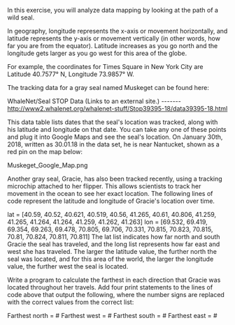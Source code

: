 In this exercise, you will analyze data mapping by looking at the path of a wild seal.

In geography, longitude represents the x-axis or movement horizontally, and latitude represents the y-axis or movement vertically (in other words, how far you are from the equator).  Latitude increases as you go north and the longitude gets larger as you go west for this area of the globe.

For example, the coordinates for Times Square in New York City are Latitude 40.7577° N, Longitude 73.9857° W.

The tracking data for a gray seal named Muskeget can be found here:

WhaleNet/Seal STOP Data (Links to an external site.) ------- http://www2.whalenet.org/whalenet-stuff/Stop39395-18/data39395-18.html

This data table lists dates that the seal's location was tracked, along with his latitude and longitude on that date.  You can take any one of these points and plug it into Google Maps and see the seal's location.  On January 30th, 2018, written as 30.01.18 in the data set, he is near Nantucket, shown as a red pin on the map below:

Muskeget_Google_Map.png

Another gray seal, Gracie, has also been tracked recently, using a tracking microchip attached to her flipper. This allows scientists to track her movement in the ocean to see her exact location. The following lines of code represent the latitude and longitude of Gracie's location over time.

lat = [40.59, 40.52, 40.621, 40.519, 40.56, 41.265, 40.61, 40.806, 41.259, 41.265, 41.264, 41.264, 41.259, 41.262, 41.263]
lon = [69.532, 69.419, 69.354, 69.263, 69.478, 70.805, 69.706, 70.331, 70.815, 70.823, 70.815, 70.81, 70.824, 70.811, 70.811]
The lat list indicates how far north and south Gracie the seal has traveled, and the long list represents how far east and west she has traveled.  The larger the latitude value, the further north the seal was located, and for this area of the world, the larger the longitude value, the further west the seal is located.

Write a program to calculate the farthest in each direction that Gracie was located throughout her travels.  Add four print statements to the lines of code above that output the following, where the number signs are replaced with the correct values from the correct list:

Farthest north = #
Farthest west = #
Farthest south = #
Farthest east = #
